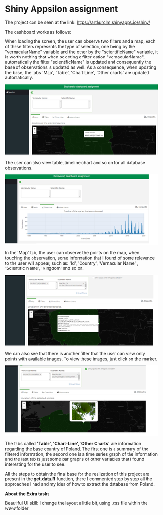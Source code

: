 # Shiny Appsilon assignment

The project can be seen at the link: https://arthurclm.shinyapps.io/shiny/

The dashboard works as follows:

When loading the screen, the user can observe two filters and a map, each of these filters represents the type of selection, one being by the "vernacularName" variable and the other by the "scientificName" variable, it is worth nothing that when selecting a filter option "vernacularName", automatically the filter "scientificName" is updated and consequently the base of observations is updated as well. As a consequence, when updating the base, the tabs 'Map', 'Table', 'Chart Line', 'Other charts' are updated automatically.

![](images_tutorial/img1.png)

The user can also view table, timeline chart and so on for all database observations.

![](images_tutorial/img1_2.png)

In the 'Map' tab, the user can observe the points on the map, when touching the observation, some information that I found of some relevance to the user will appear, such as: 'Id', 'Country', 'Vernacular Name' , 'Scientific Name', 'Kingdom' and so on.

![](images_tutorial/img2.png)

We can also see that there is another filter that the user can view only points with available images. To view these images, just click on the marker.

![](images_tutorial/img3.png)

The tabs called **'Table', 'Chart-Line', 'Other Charts'** are information regarding the base country of Poland. The first one is a summary of the filtered information, the second one is a time series graph of the information and the last tab is just some bar graphs of other variables that i found interesting for the user to see.

All the steps to obtain the final base for the realization of this project are present in the **get.data.R** function, there I commented step by step all the approaches I had and my idea of how to extract the database from Poland.

**About the Extra tasks**

Beautiful UI skill: I change the layout a little bit, using .css file within the *www* folder
